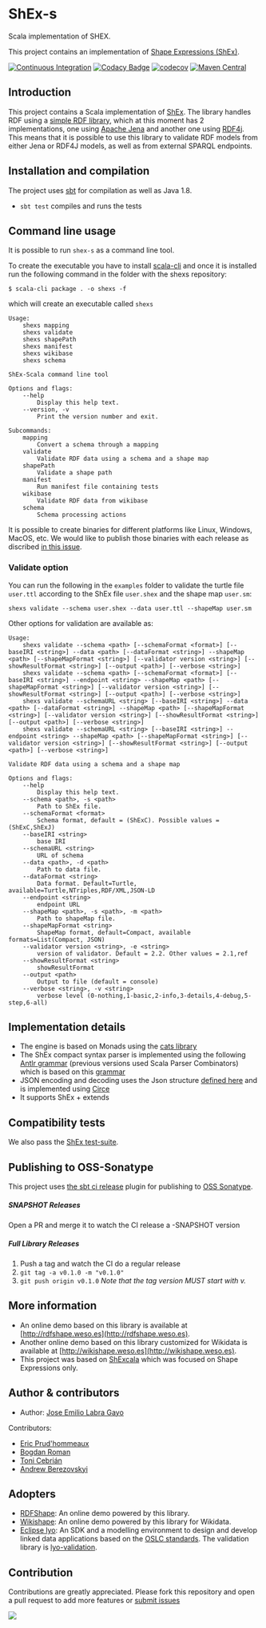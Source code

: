 # ShEx-s

Scala implementation of SHEX.

This project contains an implementation of [Shape Expressions (ShEx)](http://www.shex.io).

[![Continuous Integration](https://github.com/weso/shex-s/actions/workflows/ci.yml/badge.svg)](https://github.com/weso/shex-s/actions/workflows/ci.yml)
[![Codacy Badge](https://api.codacy.com/project/badge/Grade/d421668975834528bf562ca81bff4433)](https://www.codacy.com/gh/weso/shex-s?utm_source=github.com&amp;utm_medium=referral&amp;utm_content=weso/shex-s&amp;utm_campaign=Badge_Grade)
[![codecov](https://codecov.io/gh/weso/shex-s/branch/master/graph/badge.svg)](https://codecov.io/gh/weso/shex-s)
[![Maven Central](https://maven-badges.herokuapp.com/maven-central/es.weso/shexs_2.13/badge.svg)](https://maven-badges.herokuapp.com/maven-central/es.weso/shexs_2.13)

## Introduction

This project contains a Scala implementation of [ShEx](http://shex.io/). 
The library handles RDF using a 
[simple RDF library](https://github.com/weso/srdf), which at this moment has 2 implementations,
one using [Apache Jena](https://jena.apache.org/)
and another one using [RDF4j](http://rdf4j.org/).
This means that it is possible to use this library to validate RDF models from either Jena or RDF4J models,
as well as from external SPARQL endpoints.


## Installation and compilation

The project uses [sbt](http://www.scala-sbt.org/) for compilation as well as Java 1.8.

* `sbt test` compiles and runs the tests

## Command line usage

It is possible to run `shex-s` as a command line tool. 

To create the executable you have to install [scala-cli](https://scala-cli.virtuslab.org/) and once it is installed run the following command in the folder with the shexs repository:

```
$ scala-cli package . -o shexs -f
```

which will create an executable called `shexs`

```
Usage:
    shexs mapping
    shexs validate
    shexs shapePath
    shexs manifest
    shexs wikibase
    shexs schema

ShEx-Scala command line tool

Options and flags:
    --help
        Display this help text.
    --version, -v
        Print the version number and exit.

Subcommands:
    mapping
        Convert a schema through a mapping
    validate
        Validate RDF data using a schema and a shape map
    shapePath
        Validate a shape path
    manifest
        Run manifest file containing tests
    wikibase
        Validate RDF data from wikibase
    schema
        Schema processing actions
```

It is possible to create binaries for different platforms like Linux, Windows, MacOS, etc. 
We would like to publish those binaries with each release as discribed [in this issue](https://github.com/weso/shex-s/issues/344).

### Validate option

You can run the following in the `examples` folder to validate the turtle file `user.ttl` according to the ShEx file `user.shex` and the shape map `user.sm`:

```
shexs validate --schema user.shex --data user.ttl --shapeMap user.sm
```

Other options for validation are available as:

```
Usage:
    shexs validate --schema <path> [--schemaFormat <format>] [--baseIRI <string>] --data <path> [--dataFormat <string>] --shapeMap <path> [--shapeMapFormat <string>] [--validator version <string>] [--showResultFormat <string>] [--output <path>] [--verbose <string>]
    shexs validate --schema <path> [--schemaFormat <format>] [--baseIRI <string>] --endpoint <string> --shapeMap <path> [--shapeMapFormat <string>] [--validator version <string>] [--showResultFormat <string>] [--output <path>] [--verbose <string>]
    shexs validate --schemaURL <string> [--baseIRI <string>] --data <path> [--dataFormat <string>] --shapeMap <path> [--shapeMapFormat <string>] [--validator version <string>] [--showResultFormat <string>] [--output <path>] [--verbose <string>]
    shexs validate --schemaURL <string> [--baseIRI <string>] --endpoint <string> --shapeMap <path> [--shapeMapFormat <string>] [--validator version <string>] [--showResultFormat <string>] [--output <path>] [--verbose <string>]

Validate RDF data using a schema and a shape map

Options and flags:
    --help
        Display this help text.
    --schema <path>, -s <path>
        Path to ShEx file.
    --schemaFormat <format>
        Schema format, default = (ShExC). Possible values = (ShExC,ShExJ)
    --baseIRI <string>
        base IRI
    --schemaURL <string>
        URL of schema
    --data <path>, -d <path>
        Path to data file.
    --dataFormat <string>
        Data format. Default=Turtle, available=Turtle,NTriples,RDF/XML,JSON-LD
    --endpoint <string>
        endpoint URL
    --shapeMap <path>, -s <path>, -m <path>
        Path to shapeMap file.
    --shapeMapFormat <string>
        ShapeMap format, default=Compact, available formats=List(Compact, JSON)
    --validator version <string>, -e <string>
        version of validator. Default = 2.2. Other values = 2.1,ref
    --showResultFormat <string>
        showResultFormat
    --output <path>
        Output to file (default = console)
    --verbose <string>, -v <string>
        verbose level (0-nothing,1-basic,2-info,3-details,4-debug,5-step,6-all)
```

## Implementation details

* The engine is based on Monads using the [cats library](http://typelevel.org/cats/)
* The ShEx compact syntax parser
  is implemented using the following [Antlr grammar](https://github.com/shexSpec/grammar/blob/master/ShExDoc.g4) (previous versions used Scala Parser Combinators)
  which is based on this [grammar](https://github.com/shexSpec/shex.js/blob/master/doc/bnf)
* JSON encoding and decoding uses the Json structure [defined here](https://shexspec.github.io/spec/) and is implemented using [Circe](https://github.com/travisbrown/circe)
* It supports ShEx + extends

## Compatibility tests

We also pass the [ShEx test-suite](https://github.com/shexSpec/shexTest).

<!-- In order to run the shex test-suite and generate the EARL report, you can do the following:

```
sbt
...
sbt:shexRoot> project shex
sbt:shex> test
```
-->

## Publishing to OSS-Sonatype

This project uses [the sbt ci release](https://github.com/olafurpg/sbt-ci-release) plugin for publishing to [OSS Sonatype](https://oss.sonatype.org/).

##### SNAPSHOT Releases
Open a PR and merge it to watch the CI release a -SNAPSHOT version

##### Full Library Releases
1. Push a tag and watch the CI do a regular release
2. `git tag -a v0.1.0 -m "v0.1.0"`
3. `git push origin v0.1.0`
_Note that the tag version MUST start with v._

## More information

* An online demo based on this library is available at [http://rdfshape.weso.es](http://rdfshape.weso.es).
* Another online demo based on this library customized for Wikidata is available at [http://wikishape.weso.es](http://wikishape.weso.es).
* This project was based on [ShExcala](http://labra.github.io/ShExcala/) which was focused on Shape Expressions only.

## Author & contributors

* Author: [Jose Emilio Labra Gayo](http://labra.weso.es)

Contributors:

* [Eric Prud'hommeaux](https://www.w3.org/People/Eric/)
* [Bogdan Roman](https://github.com/bogdanromanx)
* [Toni Cebrián](http://www.tonicebrian.com/)
* [Andrew Berezovskyi](https://github.com/berezovskyi)

## Adopters

* [RDFShape](http://rdfshape.weso.es): An online demo powered by this library.
* [Wikishape](http://wikishape.weso.es): An online demo powered by this library for Wikidata.
* [Eclipse lyo](http://www.eclipse.org/lyo/): An SDK and a modelling environment to design and develop linked data applications based on the [OSLC standards](http://open-services.net/). The validation library is [lyo-validation](https://github.com/eclipse/lyo-validation).

## Contribution

Contributions are greatly appreciated.
Please fork this repository and open a
pull request to add more features or [submit issues](https://github.com/labra/shaclex/issues)


<a href="https://github.com/weso/shex-s/graphs/contributors">
  <img src="https://contributors-img.web.app/image?repo=weso/shex-s" />
</a>
